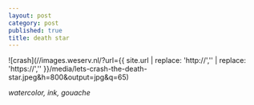 ```yaml
---
layout: post
category: post
published: true
title: death star
---
```

![crash](//images.weserv.nl/?url={{ site.url | replace: 'http://','' | replace: 'https://','' }}/media/lets-crash-the-death-star.jpeg&h=800&output=jpg&q=65)
<!--more-->
<span class='date fr'>*watercolor, ink, gouache*</span><br>  
  
  
  